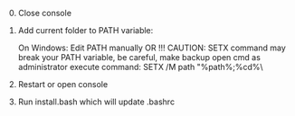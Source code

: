 0) Close console
1) Add current folder to PATH variable:
	
	On Windows:
			Edit PATH manually
		OR
			!!! CAUTION: SETX command may break your PATH variable, be careful, make backup
			open cmd as administrator
			execute command: SETX /M path "%path%;%cd%\
2) Restart or open console			
3) Run install.bash which will update .bashrc